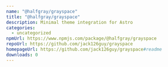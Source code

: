 ```yaml
---
name: "@halfgray/grayspace"
title: "@halfgray/grayspace"
description: Minimal theme integration for Astro
categories:
  - uncategorized
npmUrl: https://www.npmjs.com/package/@halfgray/grayspace
repoUrl: https://github.com/jack126guy/grayspace
homepageUrl: https://github.com/jack126guy/grayspace#readme
downloads: 0
---
```

